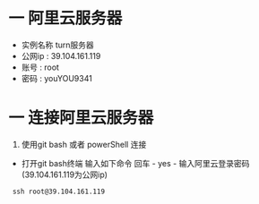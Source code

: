 # 一 阿里云服务器

- 实例名称 turn服务器
- 公网ip :  39.104.161.119
- 账号    :  root
- 密码   :  youYOU9341

# 一  连接阿里云服务器

1. 使用git bash 或者 powerShell 连接

-  打开git bash终端 输入如下命令  回车 - yes - 输入阿里云登录密码 (39.104.161.119为公网ip)

```shell
 ssh root@39.104.161.119
```


